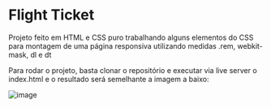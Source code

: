 # Flight Ticket
Projeto feito em HTML e CSS puro trabalhando alguns elementos do CSS para montagem de uma página responsiva utilizando medidas .rem, webkit-mask, dl e dt

Para rodar o projeto, basta clonar o repositório e executar via live server o index.html e o resultado será semelhante a imagem a baixo:

![image](https://github.com/arthurvro/flight-ticket/assets/105928530/4a588425-6d9c-4331-9ac6-91a8a93ed3e7)

